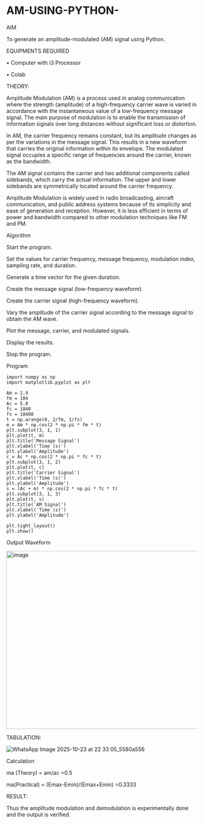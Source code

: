 # AM-USING-PYTHON-
AIM

To generate an amplitude-modulated (AM) signal using Python.

EQUIPMENTS REQUIRED

• Computer with i3 Processor

• Colab

THEORY:

Amplitude Modulation (AM) is a process used in analog communication where the strength (amplitude) of a high-frequency carrier wave is varied in accordance with the instantaneous value of a low-frequency message signal. The main purpose of modulation is to enable the transmission of information signals over long distances without significant loss or distortion.

In AM, the carrier frequency remains constant, but its amplitude changes as per the variations in the message signal. This results in a new waveform that carries the original information within its envelope. The modulated signal occupies a specific range of frequencies around the carrier, known as the bandwidth.

The AM signal contains the carrier and two additional components called sidebands, which carry the actual information. The upper and lower sidebands are symmetrically located around the carrier frequency.

Amplitude Modulation is widely used in radio broadcasting, aircraft communication, and public address systems because of its simplicity and ease of generation and reception. However, it is less efficient in terms of power and bandwidth compared to other modulation techniques like FM and PM.



Algorithm

Start the program.

Set the values for carrier frequency, message frequency, modulation index, sampling rate, and duration.

Generate a time vector for the given duration.

Create the message signal (low-frequency waveform).

Create the carrier signal (high-frequency waveform).

Vary the amplitude of the carrier signal according to the message signal to obtain the AM wave.

Plot the message, carrier, and modulated signals.

Display the results.

Stop the program.

Program
````````
import numpy as np
import matplotlib.pyplot as plt

Am = 2.9
fm = 184
Ac = 5.8
fc = 1840
fs = 18400
t = np.arange(0, 2/fm, 1/fs)
m = Am * np.cos(2 * np.pi * fm * t)
plt.subplot(3, 1, 1)
plt.plot(t, m)
plt.title('Message Signal')
plt.xlabel('Time (s)')
plt.ylabel('Amplitude')
c = Ac * np.cos(2 * np.pi * fc * t)
plt.subplot(3, 1, 2)
plt.plot(t, c)
plt.title('Carrier Signal')
plt.xlabel('Time (s)')
plt.ylabel('Amplitude')
s = (Ac + m) * np.cos(2 * np.pi * fc * t)
plt.subplot(3, 1, 3)
plt.plot(t, s)
plt.title('AM Signal')
plt.xlabel('Time (s)')
plt.ylabel('Amplitude')

plt.tight_layout()
plt.show()

````````

Output Waveform

<img width="630" height="469" alt="image" src="https://github.com/user-attachments/assets/682370a9-a1b9-440d-b902-fdb95e874b94" />

TABULATION:

![WhatsApp Image 2025-10-23 at 22 33 05_5580a556](https://github.com/user-attachments/assets/2ddfdf46-717a-4eae-bca8-04db300de0e3)

Calculation

ma (Theory) = am/ac =0.5

ma(Practical) = (Emax-Emin)/(Emax+Emin) =0.3333

RESULT: 

Thus the amplitude modulation and demodulation is experimentally done and the output is verified.
